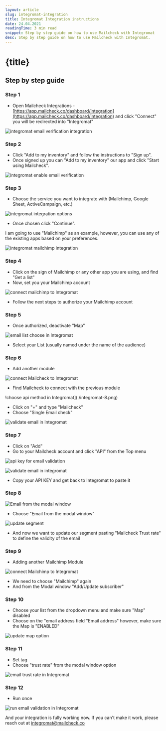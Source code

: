 ```yaml
---
layout: article
slug: integromat-integration
title: Integromat Integration instructions
date: 24.04.2021
readingTime: 3 min read
snippet: Step by step guide on how to use Mailcheck with Integromat
desc: Step by step guide on how to use Mailcheck with Integromat.
---
```


# **{title}**

## Step by step guide

### Step 1

- Open Mailcheck Integrations - [https://app.mailcheck.co/dashboard/integration](https://app.mailcheck.co/dashboard/integration)
  and click "Connect" you will be redirected into "Integromat"

![integromat email verification integration](./integromat-1.png)

### Step 2

- Click "Add to my inventory" and follow the instructions to "Sign up".
- Once signed up you can "Add to my inventory" our app and click "Start using Mailcheck".

![integromat enable email verification](./integromat-2.png)

### Step 3

- Choose the service you want to integrate with (Mailchimp, Google Sheet, ActiveCampaign, etc.)

![integromat integration options](./integromat-3.png)

- Once chosen click "Continue".

I am going to use "Mailchimp" as an example, however, you can use any of the existing apps based on your preferences.

![integromat mailchimp integration](./integromat-4.png)

### Step 4

- Click on the sign of Mailchimp or any other app you are using, and find "Get a list"
- Now, set you your Mailchimp account

![connect mailchimp to Integromat](./integromat-5.png)

- Follow the next steps to authorize your Mailchimp account

### Step 5

- Once authorized, deactivate "Map"

![email list choose in Integromat](./integromat-6.png)

- Select your List (usually named under the name of the audience)

### Step 6

- Add another module

![connect Mailcheck to Integromat](./integromat-7.png)

- Find Mailcheck to connect with the previous module

!choose api method in Integromat](./integromat-8.png)

- Click on "+" and type "Mailcheck"
- Choose "Single Email check"

![validate email in Integromat](./integromat-9.png)

### Step 7

- Click on "Add"
- Go to your Mailcheck account and click "API" from the Top menu

![api key for email validation](./integromat-10.png)

![validate email in integromat](./integromat-11.png)

- Copy your API KEY and get back to Integromat to paste it

### Step 8

![Email from the modal window](./integromat-12.png)

- Choose "Email from the modal window"

![update segment](./integromat-13.png)

- And now we want to update our segment pasting "Mailcheck Trust rate" to define the validity of the email

### Step 9

- Adding another Mailchimp Module

![connect Mailchimp to Integromat](./integromat-14.png)

- We need to choose "Mailchimp" again
- And from the Modal window "Add/Update subscriber"

### Step 10

- Choose your list from the dropdown menu and make sure "Map" disabled
- Choose on the "email address field "Email address" however, make sure the Map is "ENABLED"

![update map option](./integromat-15.png)

### Step 11

- Set tag
- Choose "trust rate" from the modal window option

![email trust rate in Integromat](./integromat-16.png)

### Step 12

- Run once

![run email validation in Integromat](./integromat-17.png)

And your integration is fully working now.
If you can't make it work, please reach out at [integromat@mailcheck.co](mailto:integromat@mailcheck.co)
